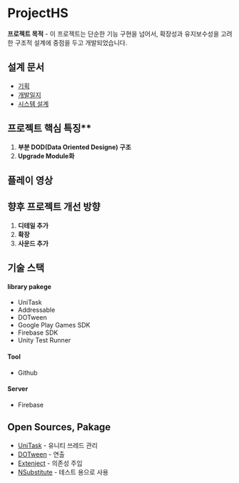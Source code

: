 # ProjectHS
**프로젝트 목적** - 이 프로젝트는 단순한 기능 구현을 넘어서, 확장성과 유지보수성을 고려한 구조적 설계에 중점을 두고 개발되었습니다.

## 설계 문서
- [기획](/_Doc/Planning.md)
- [개발일지](/_Doc/DevelopmentLog.md)
- [시스템 설계](/_Doc/System.md)
## 프로젝트 핵심 특징**
1. **부분 DOD(Data Oriented Designe) 구조**
2. **Upgrade Module화**
## 플레이 영상

## 향후 프로젝트 개선 방향
1. **디테일 추가**
2. **확장**
3. **사운드 추가**
## 기술 스택
#### library pakege
  - UniTask
  - Addressable
  - DOTween
  - Google Play Games SDK
  - Firebase SDK
  - Unity Test Runner
#### Tool
  - Github
#### Server
  - Firebase

## Open Sources, Pakage
- [UniTask](https://github.com/Cysharp/UniTask) - 유니티 쓰레드 관리
- [DOTween](https://assetstore.unity.com/packages/tools/animation/dotween-hotween-v2-27676) - 연출
- [Extenject](https://github.com/modesttree/Zenject?tab=readme-ov-file#installation-) - 의존성 주입
- [NSubstitute](https://github.com/Thundernerd/Unity3D-NSubstitute) - 테스트 용으로 사용
